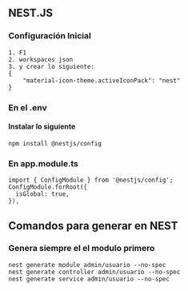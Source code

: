 ## NEST.JS
### Configuración Inicial
```
1. F1
2. workspaces json
3. y crear lo siguiente:
{
    "material-icon-theme.activeIconPack": "nest"
}
```

### En el .env 
#### Instalar lo siguiente
```
npm install @nestjs/config
```
### En app.module.ts
```
import { ConfigModule } from '@nestjs/config';
ConfigModule.forRoot({
  isGlobal: true,
}),
```

## Comandos para generar en NEST
### Genera siempre el el modulo primero
```
nest generate module admin/usuario --no-spec
nest generate controller admin/usuario --no-spec
nest generate service admin/usuario --no-spec
```
```
